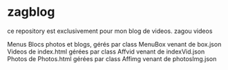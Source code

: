 # zagblog

ce repository est exclusivement pour mon blog de videos. zagou videos

Menus Blocs photos et blogs, gérés par class MenuBox venant de box.json
Videos de index.html gérées par class Affvid venant de indexVid.json
Photos de Photos.html gérées par class Affimg venant de photosImg.json
